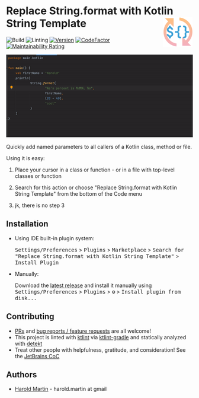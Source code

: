 # Replace String.format with Kotlin String Template <img align="right" src="media/pluginIcon.png" />

![Build](https://github.com/hbmartin/intellij-replace-string-format-with-kotlin-template/workflows/Build/badge.svg)
![Linting](https://github.com/hbmartin/intellij-replace-string-format-with-kotlin-template/workflows/Linting/badge.svg)
[![Version](https://img.shields.io/jetbrains/plugin/v/intellij-replace-string-format-with-kotlin-template.svg)](https://plugins.jetbrains.com/plugin/intellij-replace-string-format-with-kotlin-template)
[![CodeFactor](https://www.codefactor.io/repository/github/hbmartin/intellij-replace-string-format-with-kotlin-template/badge)](https://www.codefactor.io/repository/github/hbmartin/intellij-replace-string-format-with-kotlin-template)
[![Maintainability Rating](https://sonarcloud.io/api/project_badges/measure?project=hbmartin_intellij-replace-string-format-with-kotlin-template&metric=sqale_rating)](https://sonarcloud.io/dashboard?id=hbmartin_intellij-replace-string-format-with-kotlin-template)

<img src="media/demo.gif" />

<!-- Plugin description -->
Quickly add named parameters to all callers of a Kotlin class, method or file.

Using it is easy:

1. Place your cursor in a class or function - or in a file with top-level classes or function

2. Search for this action or choose "Replace String.format with Kotlin String Template" from the bottom of the Code menu

3. jk, there is no step 3

<!-- Plugin description end -->

## Installation

- Using IDE built-in plugin system:
  
  <kbd>Settings/Preferences</kbd> > <kbd>Plugins</kbd> > <kbd>Marketplace</kbd> > <kbd>Search for "Replace String.format with Kotlin String Template"</kbd> >
  <kbd>Install Plugin</kbd>
  
- Manually:

  Download the [latest release](https://github.com/hbmartin/intellij-replace-string-format-with-kotlin-template/releases/latest) and install it manually using
  <kbd>Settings/Preferences</kbd> > <kbd>Plugins</kbd> > <kbd>⚙️</kbd> > <kbd>Install plugin from disk...</kbd>

## Contributing

* [PRs](https://github.com/hbmartin/intellij-replace-string-format-with-kotlin-template/pulls) and [bug reports / feature requests](https://github.com/hbmartin/intellij-replace-string-format-with-kotlin-template/issues) are all welcome!
* This project is linted with [ktlint](https://github.com/pinterest/ktlint) via [ktlint-gradle](https://github.com/JLLeitschuh/ktlint-gradle/tags) and statically analyzed with [detekt](https://github.com/detekt/detekt)
* Treat other people with helpfulness, gratitude, and consideration! See the [JetBrains CoC](https://confluence.jetbrains.com/display/ALL/JetBrains+Open+Source+and+Community+Code+of+Conduct)

## Authors

* [Harold Martin](https://www.linkedin.com/in/harold-martin-98526971/) - harold.martin at gmail

